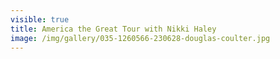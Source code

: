 ```yaml
---
visible: true
title: America the Great Tour with Nikki Haley
image: /img/gallery/035-1260566-230628-douglas-coulter.jpg
---
```

